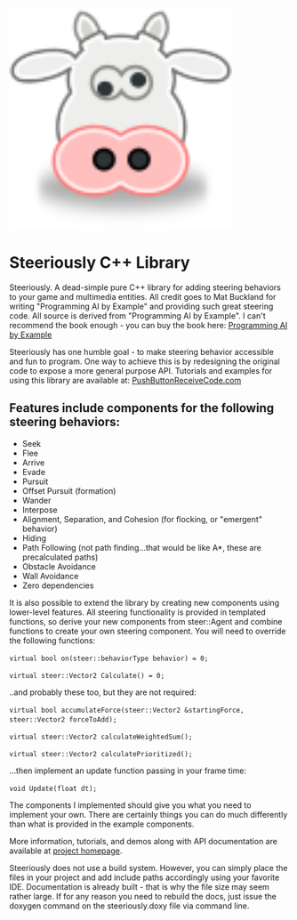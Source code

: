 <img src="steeriously.svg" width="400px" height="400px">

# Steeriously C++ Library

Steeriously. A dead-simple pure C++ library for adding steering behaviors to your game and multimedia entities.
All credit goes to Mat Buckland for writing "Programming AI by Example" and providing such great steering code.
All source is derived from "Programming AI by Example".
I can't recommend the book enough - you can buy the book here:
[Programming AI by Example](https://www.amazon.com/Programming-Example-Wordware-Developers-Library/dp/1556220782/ref=sr_1_1?ie=UTF8&qid=1512951593&sr=8-1&keywords=programming+ai+by+example)

Steeriously has one humble goal - to make steering behavior accessible and fun to program.
One way to achieve this is by redesigning the original code to expose a more general purpose API.
Tutorials and examples for using this library are available at:
[PushButtonReceiveCode.com](http://pushbuttonreceivecode.com) 

## Features include components for the following steering behaviors:

* Seek
* Flee
* Arrive
* Evade
* Pursuit
* Offset Pursuit (formation)
* Wander
* Interpose
* Alignment, Separation, and Cohesion (for flocking, or "emergent" behavior)
* Hiding
* Path Following (not path finding...that would be like A*, these are precalculated paths)
* Obstacle Avoidance
* Wall Avoidance
* Zero dependencies

It is also possible to extend the library by creating new components using
lower-level features. All steering functionality is provided in templated functions,
so derive your new components from steer::Agent and combine functions to create
your own steering component. You will need to override the following functions:

`virtual bool on(steer::behaviorType behavior) = 0;`

`virtual steer::Vector2 Calculate() = 0;`

..and probably these too, but they are not required:

`virtual bool accumulateForce(steer::Vector2 &startingForce, steer::Vector2 forceToAdd);`

`virtual steer::Vector2 calculateWeightedSum();`

`virtual steer::Vector2 calculatePrioritized();`

...then implement an update function passing in your frame time:

`void Update(float dt);`

The components I implemented should give you what you need to implement your own. There
are certainly things you can do much differently than what is provided in the example
components.

More information, tutorials, and demos along with API documentation are available at [project homepage](http://pushbuttonreceivecode.com).

Steeriously does not use a build system. However, you can simply place the files in your project and add
include paths accordingly using your favorite IDE. Documentation is already built - that is why the file
size may seem rather large. If for any reason you need to rebuild the docs, just issue the doxygen command on the
steeriously.doxy file via command line.
